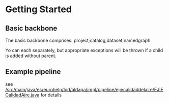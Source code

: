 Getting Started
===============

## Basic backbone

The basic backbone comprises: project;catalog;dataset;namedgraph

Yo can each separately, but appropriate exceptions will be thrown if a child is added without parent. 

## Example pipeline

see [/src/main/java/es/eurohelp/lod/aldapa/impl/pipeline/ejiecalidaddelaire/EJIECalidadAire.java](/src/main/java/es/eurohelp/lod/aldapa/impl/pipeline/ejiecalidaddelaire/EJIECalidadAire.java) for details

